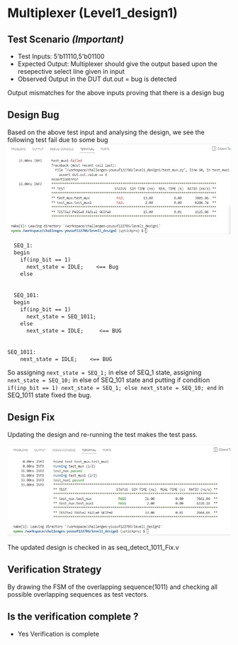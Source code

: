 # Multiplexer (Level1_design1)

## Test Scenario *(Important)*
- Test Inputs: 5'b11110,5'b01100
- Expected Output: Multiplexer should give the output based upon the resepective select line given in input
- Observed Output in the DUT dut.out = bug is detected

Output mismatches for the above inputs proving that there is a design bug

## Design Bug
Based on the above test input and analysing the design, we see the following test fail due to some bug
![](https://github.com/vyomasystems-lab/challenges-yousuf122786/blob/master/Images/Screenshot_1.jpg)

      SEQ_1:
      begin
        if(inp_bit == 1)
          next_state = IDLE;    <== Bug
        else


      SEQ_101:
      begin
        if(inp_bit == 1)
          next_state = SEQ_1011;
        else
          next_state = IDLE;     <== BUG


    SEQ_1011:
        next_state = IDLE;    <== BUG


So assigning ``next_state = SEQ_1;`` in else of SEQ_1 state, assigning ``next_state = SEQ_10;`` in else of SEQ_101 state and putting if condition ``if(inp_bit == 1)
        next_state = SEQ_1;
      else
        next_state = SEQ_10;
      end`` in SEQ_1011 state fixed the bug.

## Design Fix
Updating the design and re-running the test makes the test pass.

![](https://github.com/vyomasystems-lab/challenges-yousuf122786/blob/master/Images/Screenshot_2.jpg)

The updated design is checked in as seq_detect_1011_Fix.v

## Verification Strategy
By drawing the FSM of the overlapping sequence(1011) and checking all possible overlapping sequences as test vectors. 

## Is the verification complete ?
- Yes Verification is complete